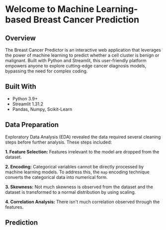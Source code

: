 # Welcome to Machine Learning-based Breast Cancer Prediction


## Overview
The Breast Cancer Predictor is an interactive web application that leverages the power of machine learning to predict whether a cell cluster is benign or malignant. 
Built with Python and Streamlit, this user-friendly platform empowers anyone to explore cutting-edge cancer diagnosis models, bypassing the need for complex coding.

## Built With
- Python 3.9+
- Streamlit 1.31.2
- Pandas, Numpy, Scikit-Learn

## Data Preparation
Exploratory Data Analysis (EDA) revealed the data required several cleaning steps before further analysis. These steps included:

**1. Feature Selection:** Features irrelevant to the model are dropped from the dataset.

**2. Encoding:** Categorical variables cannot be directly processed by machine learning models. To address this, the `map` encoding technique converts the categorical data into numerical form.

**3. Skewness:** Not much skewness is observed from the dataset and the dataset is transformed to a normal distribution by using scaling.

**4. Correlation Analysis:** There isn't much correlation observed through the features.

## Prediction
